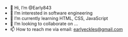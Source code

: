 - 👋 Hi, I’m @Early843
- 👀 I’m interested in software engineering 
- 🌱 I’m currently learning HTML, CSS, JavaScript 
- 💞️ I’m looking to collaborate on ...
- 📫 How to reach me via email: earlyeckles@gmail.com

<!---
Early843/Early843 is a ✨ special ✨ repository because its `README.md` (this file) appears on your GitHub profile.
You can click the Preview link to take a look at your changes.
--->
